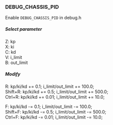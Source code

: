 ### DEBUG_CHASSIS_PID

Enable `DEBUG_CHASSIS_PID` in debug.h

##### Select parameter
Z: kp \
X: ki \
C: kd \
V: i_limit \
B: out_limit

##### Modify
R: kp/ki/kd += 0.1; i_limit/out_limit += 100.0; \
Shift+R: kp/ki/kd += 0.5; i_limit/out_limit += 500.0; \
Ctrl+R: kp/ki/kd += 0.01; i_limit/out_limit += 10.0;

F: kp/ki/kd -= 0.1; i_limit/out_limit -= 100.0; \
Shift+F: kp/ki/kd -= 0.5; i_limit/out_limit -= 500.0; \
Ctrl+F: kp/ki/kd -= 0.01; i_limit/out_limit -= 10.0;